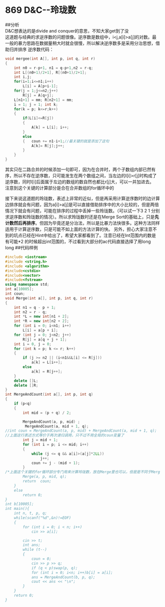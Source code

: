 # 869 D&C--玲珑数

##分析  
D&C想表达的是divide and conquer的意思，不知大家get到了没  
这道题与经典的求逆序数的问题很像。逆序数是数组中，i<j,a[i]>a[j]的对数。最一般的暴力思路在数据量稍大时就会很慢，所以解决逆序数多是采用分治思想，借助归并排序
逆序数代码：
```c++
void mergee(int A[], int p, int q, int r)
{
    int n0 = r-p+1, n1 = q-p+1,n2 = r-q;
    int L[(n0+1)/2+1], R[(n0+1)/2+1];
    int i,j;
    for(i=1;i<=n1;i++)
        L[i] = A[p+i-1];
    for(j = 1;j<=n2;j++)
        R[j] = A[q+j];
    L[n1+1] = mm; R[n2+1] = mm;
    i = 1; j = 1; int k;
    for(k = p; k<=r;k++)
    {
        if(L[i]<=R[j])
        {
            A[k] = L[i]; i++;
        }
        else
        {   coun += n1-i+1;//最关键的就是添加了这句
            A[k]= R[j];j++;
        }
    }
}

```
其实只在二路合并的时候添加一句即可，因为在合并时，两个子数组内部已然有序，所以不存在逆序数，只可能发生在两个数组之间，当左边的l[i]>r[j]时构成了逆序数，同时l[i]后面属于左边的数组的数自然也都比r[j]大，可以一并加进去。  
注意到这个关键的计算部分是合在合并数组的for循环中的  

接下来说这道题的玲珑数，表述上非常的近似，但是再采用计算逆序数时的边计算边排序就会有问题，因为a[i]>a[j]是可以直接借助排序中的大小比较的，但是两倍情况下就会有问题，可能在排序的过程中丢掉一些玲珑数。（可以试一下3 2 1 分别求逆序数和玲珑数的情况）。所以求玲珑数时还是在Merge Sort的基础上，只是**先计数然后再排序**。但因为毕竟还是分治法，所以是比暴力法快很多。这种方法同样适用于计算逆序数，只是可能不如上面的方法计算的快。
另外，担心大家注意不到的坑点已经在Hint中给出了，希望大家都看到了。注意已经在Int范围内的数是有可能*2 的时候超出int范围的，不过看到大部分的ac代码直接选择了用long long
##代码样例
```c++
#include <iostream>
#include <string.h>
#include <algorithm>
#include<cstdio>
#include<vector>
#include<fstream>
using namespace std;
int a[10005];
int coun;
void Merge(int a[], int p, int q, int r)
{
	int n1 = q - p + 1;
	int n2 = r - q;
	int *L = new int[n1 + 2];
	int *R = new int[n2 + 2];
	for (int i = 0; i<n1; i++)
		L[i] = a[p + i];
	for (int j = 0; j<n2; j++)
		R[j] = a[q + j + 1];
	int i = 0, j = 0;
	for (int k = p; k <= r; k++)
	{
		if (j >= n2 || (i<n1&&L[i] <= R[j]))
			a[k] = L[i++];
		else
			a[k] = R[j++];
	}
	delete []L;
	delete []R;
}
int MergeAndCount(int a[], int p, int q)
{
	if (p<q)
	{
		int mid = (p + q) / 2;

		MergeAndCount(a, p, mid) ;
		 MergeAndCount(a, mid + 1, q);
//int coun = MergeAndCount(a, p, mid) + MergeAndCount(a, mid + 1, q);
//上面这行表述方式等价于两次递归调用，只不过不用全局的coun变量了
		int j = mid + 1;
		for (int i = p; i <= mid; i++)
		{
			while (j <= q && a[i]>(a[j]*2LL))
				j++;
			coun += j - (mid + 1);
		}
/*上面这个关键的for循环部分专门用来计算玲珑数，放在Merge里也可以，但是是不同于Merge中本来就有的合并用的循环的*、
		Merge(a, p, mid, q);
		return  coun;
	}
	else
		return 0;
}
int b[10005];
int main(){
	int n, t, p, q;
	while(scanf("%d",&n)!=EOF)
	{
		for (int i = 0; i < n; i++)
			cin >> a[i];

		cin >> t;
		int ans;
		while (t--)
		{
		    coun = 0;
			cin >> p >> q;
			if (q < p)swap(p, q);
			for (int i = 0; i<n; i++)b[i] = a[i];
			ans = MergeAndCount(b, p, q);
			cout << ans << "\n";
		}
	}
	return 0;
}

```
